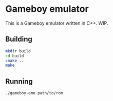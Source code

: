 # Gameboy emulator

This is a Gameboy emulator written in C++. WIP.

## Building

```bash
mkdir build
cd build
cmake ..
make
```

## Running

```bash
./gameboy-emu path/to/rom
```

